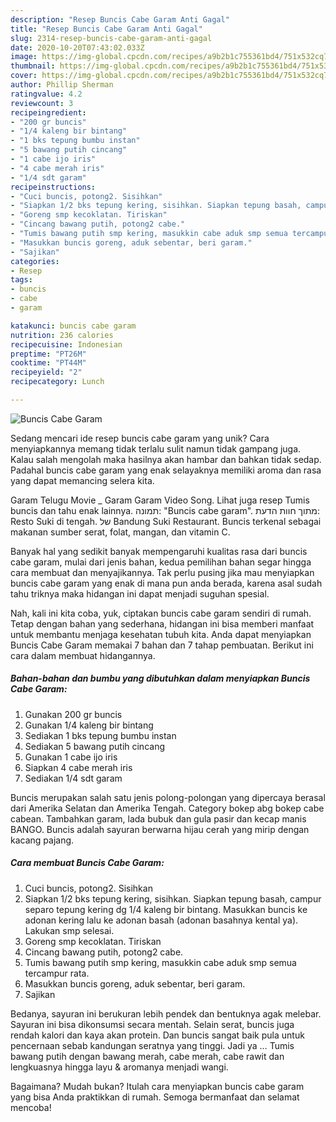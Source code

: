 ```yaml
---
description: "Resep Buncis Cabe Garam Anti Gagal"
title: "Resep Buncis Cabe Garam Anti Gagal"
slug: 2314-resep-buncis-cabe-garam-anti-gagal
date: 2020-10-20T07:43:02.033Z
image: https://img-global.cpcdn.com/recipes/a9b2b1c755361bd4/751x532cq70/buncis-cabe-garam-foto-resep-utama.jpg
thumbnail: https://img-global.cpcdn.com/recipes/a9b2b1c755361bd4/751x532cq70/buncis-cabe-garam-foto-resep-utama.jpg
cover: https://img-global.cpcdn.com/recipes/a9b2b1c755361bd4/751x532cq70/buncis-cabe-garam-foto-resep-utama.jpg
author: Phillip Sherman
ratingvalue: 4.2
reviewcount: 3
recipeingredient:
- "200 gr buncis"
- "1/4 kaleng bir bintang"
- "1 bks tepung bumbu instan"
- "5 bawang putih cincang"
- "1 cabe ijo iris"
- "4 cabe merah iris"
- "1/4 sdt garam"
recipeinstructions:
- "Cuci buncis, potong2. Sisihkan"
- "Siapkan 1/2 bks tepung kering, sisihkan. Siapkan tepung basah, campur separo tepung kering dg 1/4 kaleng bir bintang. Masukkan buncis ke adonan kering lalu ke adonan basah (adonan basahnya kental ya). Lakukan smp selesai."
- "Goreng smp kecoklatan. Tiriskan"
- "Cincang bawang putih, potong2 cabe."
- "Tumis bawang putih smp kering, masukkin cabe aduk smp semua tercampur rata."
- "Masukkan buncis goreng, aduk sebentar, beri garam."
- "Sajikan"
categories:
- Resep
tags:
- buncis
- cabe
- garam

katakunci: buncis cabe garam 
nutrition: 236 calories
recipecuisine: Indonesian
preptime: "PT26M"
cooktime: "PT44M"
recipeyield: "2"
recipecategory: Lunch

---
```



![Buncis Cabe Garam](https://img-global.cpcdn.com/recipes/a9b2b1c755361bd4/751x532cq70/buncis-cabe-garam-foto-resep-utama.jpg)

Sedang mencari ide resep buncis cabe garam yang unik? Cara menyiapkannya memang tidak terlalu sulit namun tidak gampang juga. Kalau salah mengolah maka hasilnya akan hambar dan bahkan tidak sedap. Padahal buncis cabe garam yang enak selayaknya memiliki aroma dan rasa yang dapat memancing selera kita.

Garam Telugu Movie _ Garam Garam Video Song. Lihat juga resep Tumis buncis dan tahu enak lainnya. תמונה: &#34;Buncis cabe garam&#34;. מתוך חוות הדעת: ‪Resto Suki di tengah.‬ של ‪Bandung Suki Restaurant‬. Buncis terkenal sebagai makanan sumber serat, folat, mangan, dan vitamin C.

Banyak hal yang sedikit banyak mempengaruhi kualitas rasa dari buncis cabe garam, mulai dari jenis bahan, kedua pemilihan bahan segar hingga cara membuat dan menyajikannya. Tak perlu pusing jika mau menyiapkan buncis cabe garam yang enak di mana pun anda berada, karena asal sudah tahu triknya maka hidangan ini dapat menjadi suguhan spesial.


Nah, kali ini kita coba, yuk, ciptakan buncis cabe garam sendiri di rumah. Tetap dengan bahan yang sederhana, hidangan ini bisa memberi manfaat untuk membantu menjaga kesehatan tubuh kita. Anda dapat menyiapkan Buncis Cabe Garam memakai 7 bahan dan 7 tahap pembuatan. Berikut ini cara dalam membuat hidangannya.

<!--inarticleads1-->

##### Bahan-bahan dan bumbu yang dibutuhkan dalam menyiapkan Buncis Cabe Garam:

1. Gunakan 200 gr buncis
1. Gunakan 1/4 kaleng bir bintang
1. Sediakan 1 bks tepung bumbu instan
1. Sediakan 5 bawang putih cincang
1. Gunakan 1 cabe ijo iris
1. Siapkan 4 cabe merah iris
1. Sediakan 1/4 sdt garam


Buncis merupakan salah satu jenis polong-polongan yang dipercaya berasal dari Amerika Selatan dan Amerika Tengah. Category bokep abg bokep cabe cabean. Tambahkan garam, lada bubuk dan gula pasir dan kecap manis BANGO. Buncis adalah sayuran berwarna hijau cerah yang mirip dengan kacang pajang. 

<!--inarticleads2-->

##### Cara membuat Buncis Cabe Garam:

1. Cuci buncis, potong2. Sisihkan
1. Siapkan 1/2 bks tepung kering, sisihkan. Siapkan tepung basah, campur separo tepung kering dg 1/4 kaleng bir bintang. Masukkan buncis ke adonan kering lalu ke adonan basah (adonan basahnya kental ya). Lakukan smp selesai.
1. Goreng smp kecoklatan. Tiriskan
1. Cincang bawang putih, potong2 cabe.
1. Tumis bawang putih smp kering, masukkin cabe aduk smp semua tercampur rata.
1. Masukkan buncis goreng, aduk sebentar, beri garam.
1. Sajikan


Bedanya, sayuran ini berukuran lebih pendek dan bentuknya agak melebar. Sayuran ini bisa dikonsumsi secara mentah. Selain serat, buncis juga rendah kalori dan kaya akan protein. Dan buncis sangat baik pula untuk pencernaan sebab kandungan seratnya yang tinggi. Jadi ya … Tumis bawang putih dengan bawang merah, cabe merah, cabe rawit dan lengkuasnya hingga layu &amp; aromanya menjadi wangi. 

Bagaimana? Mudah bukan? Itulah cara menyiapkan buncis cabe garam yang bisa Anda praktikkan di rumah. Semoga bermanfaat dan selamat mencoba!
